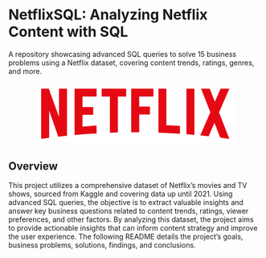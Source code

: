 # NetflixSQL: Analyzing Netflix Content with SQL
A repository showcasing advanced SQL queries to solve 15 business problems using a Netflix dataset, covering content trends, ratings, genres, and more.

<p align="center">
  <img src="https://github.com/AbdulRafay365/NetflixSQL/blob/main/logo.png" alt="netflix_logo" width="400">
</p>

## Overview
This project utilizes a comprehensive dataset of Netflix’s movies and TV shows, sourced from Kaggle and covering data up until 2021. Using advanced SQL queries, the objective is to extract valuable insights and answer key business questions related to content trends, ratings, viewer preferences, and other factors. By analyzing this dataset, the project aims to provide actionable insights that can inform content strategy and improve the user experience. The following README details the project’s goals, business problems, solutions, findings, and conclusions.

